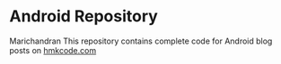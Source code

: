 Android Repository
==================

Marichandran
This repository contains complete code for Android blog posts on [hmkcode.com](http://hmkcode.com)
